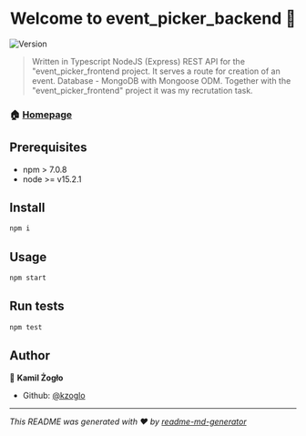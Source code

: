 <h1 align="center">Welcome to event_picker_backend 👋</h1>
<p>
  <img alt="Version" src="https://img.shields.io/badge/version-1.0.0-blue.svg?cacheSeconds=2592000" />
</p>

> Written in Typescript NodeJS (Express) REST API for the "event_picker_frontend project. It serves a route for creation of an event. Database - MongoDB with Mongoose ODM.
> Together with the "event_picker_frontend" project it was my recrutation task.

### 🏠 [Homepage](https://github.com/kzoglo/event_picker_backend)

## Prerequisites

- npm > 7.0.8
- node >= v15.2.1

## Install

```sh
npm i
```

## Usage

```sh
npm start
```

## Run tests

```sh
npm test
```

## Author

👤 **Kamil Żogło**

- Github: [@kzoglo](https://github.com/kzoglo)

---

_This README was generated with ❤️ by [readme-md-generator](https://github.com/kefranabg/readme-md-generator)_
